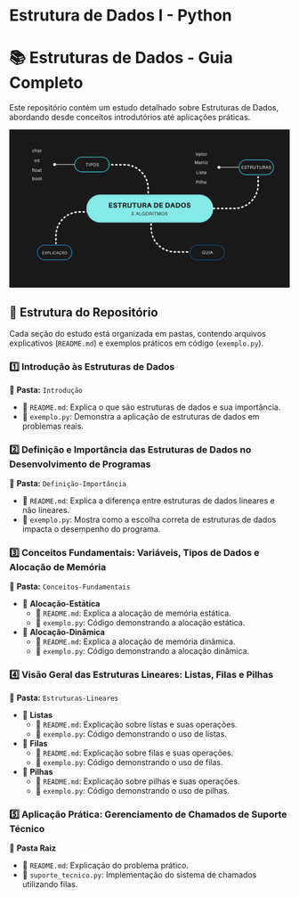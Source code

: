 # Estrutura de Dados I - Python

# 📚 Estruturas de Dados - Guia Completo

Este repositório contém um estudo detalhado sobre Estruturas de Dados, abordando desde conceitos introdutórios até aplicações práticas. 

![Estrutura de Dados I](assets/5b900809-4057-4edf-ace1-92a4464c6075.png)


## 📌 Estrutura do Repositório
Cada seção do estudo está organizada em pastas, contendo arquivos explicativos (`README.md`) e exemplos práticos em código (`exemplo.py`).

### 1️⃣ **Introdução às Estruturas de Dados**
📂 **Pasta:** `Introdução`
- 📄 `README.md`: Explica o que são estruturas de dados e sua importância.
- 📄 `exemplo.py`: Demonstra a aplicação de estruturas de dados em problemas reais.

### 2️⃣ **Definição e Importância das Estruturas de Dados no Desenvolvimento de Programas**
📂 **Pasta:** `Definição-Importância`
- 📄 `README.md`: Explica a diferença entre estruturas de dados lineares e não lineares.
- 📄 `exemplo.py`: Mostra como a escolha correta de estruturas de dados impacta o desempenho do programa.

### 3️⃣ **Conceitos Fundamentais: Variáveis, Tipos de Dados e Alocação de Memória**
📂 **Pasta:** `Conceitos-Fundamentais`
  - 📂 **Alocação-Estática**
    - 📄 `README.md`: Explica a alocação de memória estática.
    - 📄 `exemplo.py`: Código demonstrando a alocação estática.
  - 📂 **Alocação-Dinâmica**
    - 📄 `README.md`: Explica a alocação de memória dinâmica.
    - 📄 `exemplo.py`: Código demonstrando a alocação dinâmica.

### 4️⃣ **Visão Geral das Estruturas Lineares: Listas, Filas e Pilhas**
📂 **Pasta:** `Estruturas-Lineares`
  - 📂 **Listas**
    - 📄 `README.md`: Explicação sobre listas e suas operações.
    - 📄 `exemplo.py`: Código demonstrando o uso de listas.
  - 📂 **Filas**
    - 📄 `README.md`: Explicação sobre filas e suas operações.
    - 📄 `exemplo.py`: Código demonstrando o uso de filas.
  - 📂 **Pilhas**
    - 📄 `README.md`: Explicação sobre pilhas e suas operações.
    - 📄 `exemplo.py`: Código demonstrando o uso de pilhas.

### 5️⃣ **Aplicação Prática: Gerenciamento de Chamados de Suporte Técnico**
📂 **Pasta Raiz**
- 📄 `README.md`: Explicação do problema prático.
- 📄 `suporte_tecnico.py`: Implementação do sistema de chamados utilizando filas.
